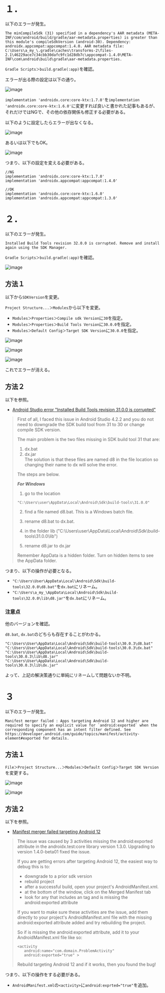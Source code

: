 # １．
以下のエラーが発生。

```
The minCompileSdk (31) specified in a dependency's AAR metadata (META-INF/com/android/build/gradle/aar-metadata.properties) is greater than this module's compileSdkVersion (android-30). Dependency: androidx.appcompat:appcompat:1.4.0. AAR metadata file: C:\Users\a_my_\.gradle\caches\transforms-2\files-2.1\46229ace7c34cbb30dafc9fc1d28db7c\appcompat-1.4.0\META-INF\com\android\build\gradle\aar-metadata.properties.
```

`Gradle Scripts＞build.gradle(:app)`を確認。

エラーが出る際の設定は以下の通り。

![image](https://user-images.githubusercontent.com/85177462/147406515-02012f61-bc37-4114-ac7b-0d77a7f62620.png)

`implementation 'androidx.core:core-ktx:1.7.0'`を`implementation 'androidx.core:core-ktx:1.6.0'`に変更すれば良いと書かれた記事もあるが、それだけではNGで、その他の依存関係も修正する必要がある。  

以下のように設定したらエラーが出なくなる。

![image](https://user-images.githubusercontent.com/85177462/147406521-1a8070e3-dedc-41bf-9c26-14b76bc7e100.png)

あるいは以下でもOK。

![image](https://user-images.githubusercontent.com/85177462/147406966-22713dc4-4fd4-4be0-89dd-3801b7e430ba.png)

つまり、以下の設定を変える必要がある。

```
//NG
implementation 'androidx.core:core-ktx:1.7.0'
implementation 'androidx.appcompat:appcompat:1.4.0'

//OK
implementation 'androidx.core:core-ktx:1.6.0'
implementation 'androidx.appcompat:appcompat:1.3.0'
```


# ２．
以下のエラーが発生。

```
Installed Build Tools revision 32.0.0 is corrupted. Remove and install again using the SDK Manager.
```

`Gradle Scripts＞build.gradle(:app)`を確認。

![image](https://user-images.githubusercontent.com/85177462/147406741-1ea608cb-4592-4634-bfca-47d6c51c0a2e.png)

## 方法１

以下から`SDKVersion`を変更。

`Project Structure...＞Modules`から以下を変更。  
- `Modules＞Properties＞Compile sdk Version`に`30`を指定。
- `Modules＞Properties＞Build Tools Version`に`30.0.0`を指定。
- `Modules＞Default Config＞Target SDK Version`に`30.0.0`を指定。

![image](https://user-images.githubusercontent.com/85177462/147406765-db408eb0-6629-42e1-a5af-846bce82cc3a.png)

![image](https://user-images.githubusercontent.com/85177462/147406788-77cb627e-350c-4366-9148-295940f58334.png)

![image](https://user-images.githubusercontent.com/85177462/147406797-449c996d-38aa-4ee9-b49b-55a570eb3bb5.png)

これでエラーが消える。

## 方法２

以下を参照。

- [Android Studio error "Installed Build Tools revision 31.0.0 is corrupted"](https://stackoverflow.com/questions/68387270/android-studio-error-installed-build-tools-revision-31-0-0-is-corrupted)

>First of all, I faced this issue in Android Studio 4.2.2 and you do not need to downgrade the SDK build tool from 31 to 30 or change compile SDK version.  
>
>The main problem is the two files missing in SDK build tool 31 that are:  
>
>1. dx.bat  
>2. dx.jar  
>The solution is that these files are named d8 in the file location so changing their name to dx will solve the error.  
>
>The steps are below.  
>
>***For Windows***  
>1. go to the location  
>
> `"C:\Users\user\AppData\Local\Android\Sdk\build-tools\31.0.0"`  
>
>2. find a file named d8.bat. This is a Windows batch file.  
>
>3. rename d8.bat to dx.bat.  
>
>4. in the folder lib ("C:\Users\user\AppData\Local\Android\Sdk\build-tools\31.0.0\lib")  
>
>5. rename d8.jar to dx.jar  
>
>Remember AppData is a hidden folder. Turn on hidden items to see the AppData folder.  

つまり、以下の操作が必要となる。

- `"C:\Users\User\AppData\Local\Android\Sdk\build-tools\32.0.0\d8.bat"`を`dx.bat`にリネーム。
- `"C:\Users\a_my_\AppData\Local\Android\Sdk\build-tools\32.0.0\lib\d8.jar"`を`dx.bat`にリネーム。

### 注意点

他のバージョンを確認。

`d8.bat`, `dx.bat`のどちらも存在することがわかる。

`"C:\Users\User\AppData\Local\Android\Sdk\build-tools\30.0.3\d8.bat"`
`"C:\Users\User\AppData\Local\Android\Sdk\build-tools\30.0.3\dx.bat"`
`"C:\Users\User\AppData\Local\Android\Sdk\build-tools\30.0.3\lib\d8.jar"`
`"C:\Users\User\AppData\Local\Android\Sdk\build-tools\30.0.3\lib\dx.jar"`

よって、上記の解決策通りに単純にリネームして問題ないか不明。

# ３

以下のエラーが発生。

```
Manifest merger failed : Apps targeting Android 12 and higher are required to specify an explicit value for `android:exported` when the corresponding component has an intent filter defined. See https://developer.android.com/guide/topics/manifest/activity-element#exported for details.
```

## 方法１

`File＞Project Structure...＞Modules＞Default Config＞Target SDK Version`を変更する。

![image](https://user-images.githubusercontent.com/85177462/147617715-2ff5745f-24f1-4a24-b1e5-3b42c7db64c9.png)

![image](https://user-images.githubusercontent.com/85177462/147617682-95d2271b-b450-4eb9-9a91-76e5abbade93.png)

## 方法２

以下を参照。

- [Manifest merger failed targeting Android 12](https://stackoverflow.com/questions/67654506/manifest-merger-failed-targeting-android-12)

>The issue was caused by 3 activities missing the android:exported attribute in the androidx.test:core library version 1.3.0. Upgrading to version 1.4.0-beta01 fixed the issue.
>
>If you are getting errors after targeting Android 12, the easiest way to debug this is to:
>
>- downgrade to a prior sdk version
>- rebuild project
>- after a successful build, open your project's AndroidManifest.xml.
>- at the bottom of the window, click on the Merged Manifest tab
>- look for any <activity> that includes an <intent-filter> tag and is missing the android:exported attribute
>
>If you want to make sure these activities are the issue, add them directly to your project's AndroidManifest.xml file with the missing android:exported attribute added and try rebuilding the project.
>
>So if <activity android:name="com.domain.ProblemActivity"> is missing the android:exported attribute, add it to your AndroidManifest.xml file like so:
>
>```
><activity 
>    android:name="com.domain.ProblemActivity"
>    android:exported="true" >
>```
>
>Rebuild targeting Android 12 and if it works, then you found the bug!

つまり、以下の操作をする必要がある。

- `AndroidManifest.xml`の`<activity>`に`android:exprted="true"`を追加。

